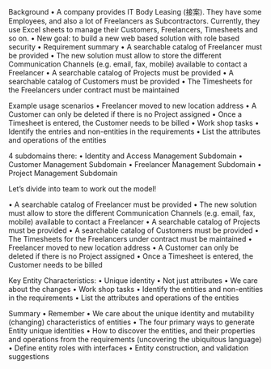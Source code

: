 Background
• A company provides IT Body Leasing (接案). They have some Employees, and also a lot of Freelancers as Subcontractors. Currently, they use Excel sheets to manage their Customers, Freelancers, Timesheets and so on.
• New goal: to build a new web based solution with role based security • Requirement summary
• A searchable catalog of Freelancer must be provided
• The new solution must allow to store the different Communication Channels (e.g. email, fax, mobile) available to contact a Freelancer
• A searchable catalog of Projects must be provided
• A searchable catalog of Customers must be provided
• The Timesheets for the Freelancers under contract must be maintained

 Example usage scenarios
• Freelancer moved to new location address
• A Customer can only be deleted if there is no Project assigned
• Once a Timesheet is entered, the Customer needs to be billed
• Work shop tasks
• Identify the entries and non-entities in the requirements • List the attributes and operations of the entities

4 subdomains there: 
• Identity and Access Management Subdomain
• Customer Management Subdomain
• Freelancer Management Subdomain
• Project Management Subdomain

Let’s divide into team to work out the model!

• A searchable catalog of Freelancer must be provided
• The new solution must allow to store the different Communication Channels (e.g. email, fax, mobile) available to contact a Freelancer
• A searchable catalog of Projects must be provided
• A searchable catalog of Customers must be provided
• The Timesheets for the Freelancers under contract must be maintained
• Freelancer moved to new location address
• A Customer can only be deleted if there is no Project assigned
• Once a Timesheet is entered, the Customer needs to be billed


Key Entity Characteristics:
• Unique identity
• Not just attributes
• We care about the changes
• Work shop tasks
• Identify the entities and non-entities in the requirements • List the attributes and operations of the entities


Summary
• Remember
• We care about the unique identity and mutability (changing) characteristics of entities
• The four primary ways to generate Entity unique identities
• How to discover the entities, and their properties and operations from the requirements (uncovering the ubiquitous language)
• Define entity roles with interfaces
• Entity construction, and validation suggestions